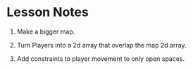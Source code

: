 # Lesson Notes

1. Make a bigger map.

2. Turn Players into a 2d array that overlap the map 2d array.

3. Add constraints to player movement to only open spaces.